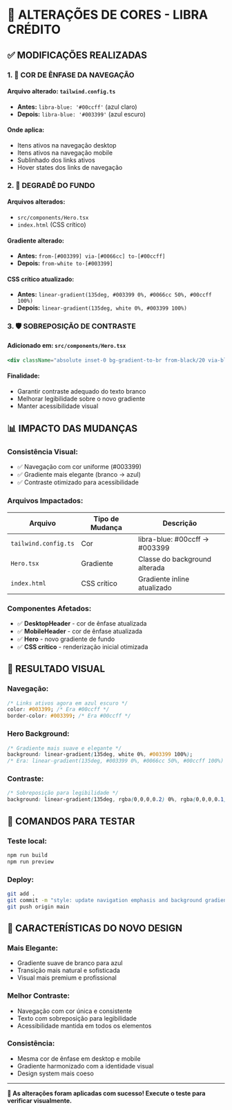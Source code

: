 # 🎨 ALTERAÇÕES DE CORES - LIBRA CRÉDITO

## ✅ MODIFICAÇÕES REALIZADAS

### **1. 🎯 COR DE ÊNFASE DA NAVEGAÇÃO**

#### **Arquivo alterado:** `tailwind.config.ts`
- **Antes:** `libra-blue: '#00ccff'` (azul claro)
- **Depois:** `libra-blue: '#003399'` (azul escuro)

#### **Onde aplica:**
- Itens ativos na navegação desktop
- Itens ativos na navegação mobile  
- Sublinhado dos links ativos
- Hover states dos links de navegação

### **2. 🌈 DEGRADÊ DO FUNDO**

#### **Arquivos alterados:** 
- `src/components/Hero.tsx`
- `index.html` (CSS crítico)

#### **Gradiente alterado:**
- **Antes:** `from-[#003399] via-[#0066cc] to-[#00ccff]`
- **Depois:** `from-white to-[#003399]`

#### **CSS crítico atualizado:**
- **Antes:** `linear-gradient(135deg, #003399 0%, #0066cc 50%, #00ccff 100%)`
- **Depois:** `linear-gradient(135deg, white 0%, #003399 100%)`

### **3. 🛡️ SOBREPOSIÇÃO DE CONTRASTE**

#### **Adicionado em:** `src/components/Hero.tsx`
```jsx
<div className="absolute inset-0 bg-gradient-to-br from-black/20 via-black/10 to-black/40"></div>
```

#### **Finalidade:**
- Garantir contraste adequado do texto branco
- Melhorar legibilidade sobre o novo gradiente
- Manter acessibilidade visual

## 📊 IMPACTO DAS MUDANÇAS

### **Consistência Visual:**
- ✅ Navegação com cor uniforme (#003399)
- ✅ Gradiente mais elegante (branco → azul)
- ✅ Contraste otimizado para acessibilidade

### **Arquivos Impactados:**
| Arquivo | Tipo de Mudança | Descrição |
|---------|-----------------|-----------|
| `tailwind.config.ts` | Cor | libra-blue: #00ccff → #003399 |
| `Hero.tsx` | Gradiente | Classe do background alterada |
| `index.html` | CSS crítico | Gradiente inline atualizado |

### **Componentes Afetados:**
- ✅ **DesktopHeader** - cor de ênfase atualizada
- ✅ **MobileHeader** - cor de ênfase atualizada  
- ✅ **Hero** - novo gradiente de fundo
- ✅ **CSS crítico** - renderização inicial otimizada

## 🎯 RESULTADO VISUAL

### **Navegação:**
```css
/* Links ativos agora em azul escuro */
color: #003399; /* Era #00ccff */
border-color: #003399; /* Era #00ccff */
```

### **Hero Background:**
```css
/* Gradiente mais suave e elegante */
background: linear-gradient(135deg, white 0%, #003399 100%);
/* Era: linear-gradient(135deg, #003399 0%, #0066cc 50%, #00ccff 100%) */
```

### **Contraste:**
```css
/* Sobreposição para legibilidade */
background: linear-gradient(135deg, rgba(0,0,0,0.2) 0%, rgba(0,0,0,0.1) 50%, rgba(0,0,0,0.4) 100%);
```

## 🚀 COMANDOS PARA TESTAR

### **Teste local:**
```bash
npm run build
npm run preview
```

### **Deploy:**
```bash
git add .
git commit -m "style: update navigation emphasis and background gradient colors"
git push origin main
```

## 🎨 CARACTERÍSTICAS DO NOVO DESIGN

### **Mais Elegante:**
- Gradiente suave de branco para azul
- Transição mais natural e sofisticada
- Visual mais premium e profissional

### **Melhor Contraste:**
- Navegação com cor única e consistente
- Texto com sobreposição para legibilidade
- Acessibilidade mantida em todos os elementos

### **Consistência:**
- Mesma cor de ênfase em desktop e mobile
- Gradiente harmonizado com a identidade visual
- Design system mais coeso

---

**🎯 As alterações foram aplicadas com sucesso! Execute o teste para verificar visualmente.**
